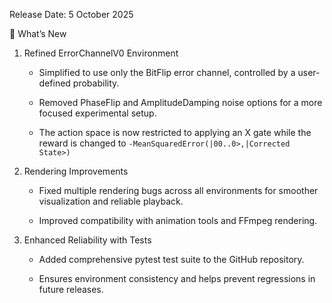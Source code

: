 Release Date: 5 October 2025

🚀 What’s New

1. Refined ErrorChannelV0 Environment

    * Simplified to use only the BitFlip error channel, controlled by a user-defined probability.

    * Removed PhaseFlip and AmplitudeDamping noise options for a more focused experimental setup.

    * The action space is now restricted to applying an X gate while the reward is changed to `-MeanSquaredError(|00..0>,|Corrected State>)`

2. Rendering Improvements

    * Fixed multiple rendering bugs across all environments for smoother visualization and reliable playback.

    * Improved compatibility with animation tools and FFmpeg rendering.

3. Enhanced Reliability with Tests

    * Added comprehensive pytest test suite to the GitHub repository.

    * Ensures environment consistency and helps prevent regressions in future releases.